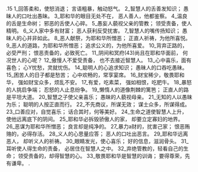 .15 
1_回答柔和，使怒消退； 
言语粗暴，触动怒气。 
2_智慧人的舌善发知识； 
愚昧人的口吐出愚昧。 
3_耶和华的眼目无处不在， 
恶人善人，他都鉴察。 
4_温良的舌是生命树； 
邪恶的舌使人心碎。 
5_愚妄人藐视父亲的管教； 
领受责备，使人精明。 
6_义人家中多有财富； 
恶人获利反受扰害。 
7_智慧人的嘴传扬知识； 
愚昧人的心并非如此。 
8_恶人献祭，为耶和华所憎恶； 
正直人祈祷，为他所喜悦。 
9_恶人的道路，为耶和华所憎恶； 
追求公义的，为他所喜爱。 
10_背弃正路的，必受严刑； 
恨恶责备的，必致死亡。 
11_阴间和冥府(43)尚且在耶和华面前， 
何况世人的心呢？ 
12_傲慢人不爱受责备， 
也不去接近智慧人。 
13_心中喜乐，面有喜色； 
心Y忧愁，灵就忧伤。 
14_聪明人的心追求知识； 
愚昧人的口吞吃愚昧。 
15_困苦人的日子都是愁苦； 
心中欢畅的，常享宴席。 
16_财宝稀少，敬畏耶和华， 
强如财宝众多，烦乱不安。 
17_有爱，吃素菜， 
强如相恨，吃肥牛。 
18_暴怒的人挑启争端； 
忍怒的人止息纷争。 
19_懒惰人的道像荆棘的篱笆； 
正直人的路是平坦大道。 
20_智慧之子使父亲喜乐； 
愚昧的人藐视母亲。 
21_无知的人以愚昧为乐； 
聪明的人按正直而行。 
22_不先商议，所谋无效； 
谋士众多，所谋得成。 
23_口善应对，自觉喜乐； 
话合其时，何等美好。 
24_生命之道使智慧人上升， 
使他远离底下的阴间。 
25_耶和华必拆毁骄傲人的家， 
却要立定寡妇的地界。 
26_恶谋为耶和华所憎恶； 
良言却是纯净的。 
27_暴力a财的，扰害己家； 
恨恶贿赂的，必得存活。 
28_义人的心思量应答； 
恶人的口吐出恶言。 
29_耶和华远离恶人， 
却听义人的祈祷。 
30_眼睛发光，使心喜乐； 
好的信息，滋润骨头。 
31_耳听使人得生命的责备， 
必居住在智慧人之中。 
32_弃绝管教的，轻看自己的生命； 
领受责备的，却得智慧的心。 
33_敬畏耶和华是智慧的训诲； 
要得尊荣，先有谦卑。 
 .